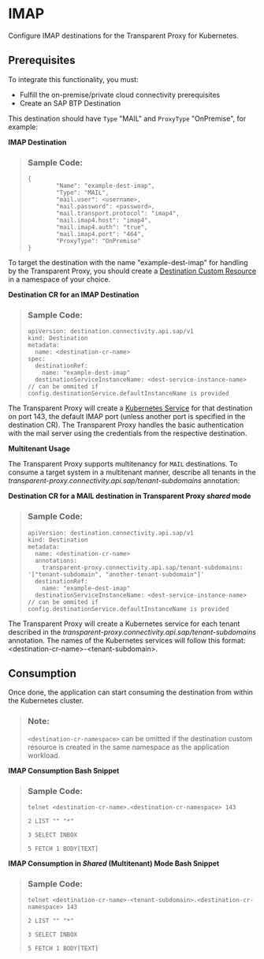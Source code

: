 <!-- loio8eb0ae6c8258441181fbae1d73d7a9fa -->

# IMAP

Configure IMAP destinations for the Transparent Proxy for Kubernetes.



<a name="loio8eb0ae6c8258441181fbae1d73d7a9fa__section_tfr_bwv_hcc"/>

## Prerequisites

To integrate this functionality, you must:

-   Fulfill the on-premise/private cloud connectivity prerequisites
-   Create an SAP BTP Destination

This destination should have `Type` "MAIL" and `ProxyType` "OnPremise", for example:

**IMAP Destination**

> ### Sample Code:  
> ```
> {
>         "Name": "example-dest-imap",
>         "Type": "MAIL",
>         "mail.user": <username>,
>         "mail.password": <password>,
>         "mail.transport.protocol": "imap4",
>         "mail.imap4.host": "imap4",
>         "mail.imap4.auth": "true",
>         "mail.imap4.port": "464",
>         "ProxyType": "OnPremise"
> }
> ```

To target the destination with the name "example-dest-imap" for handling by the Transparent Proxy, you should create a [Destination Custom Resource](destination-custom-resource-fc7951e.md) in a namespace of your choice.

**Destination CR for an IMAP Destination**

> ### Sample Code:  
> ```
> apiVersion: destination.connectivity.api.sap/v1
> kind: Destination
> metadata:
>   name: <destination-cr-name>
> spec: 
>   destinationRef:
>     name: "example-dest-imap"
>   destinationServiceInstanceName: <dest-service-instance-name> // can be ommited if config.destinationService.defaultInstanceName is provided
> ```

The Transparent Proxy will create a [Kubernetes Service](https://kubernetes.io/docs/concepts/services-networking/service/) for that destination on port 143, the default IMAP port \(unless another port is specified in the destination CR\). The Transparent Proxy handles the basic authentication with the mail server using the credentials from the respective destination.

**Multitenant Usage** 

The Transparent Proxy supports multitenancy for `MAIL` destinations. To consume a target system in a multitenant manner, describe all tenants in the *transparent-proxy.connectivity.api.sap/tenant-subdomains* annotation:

**Destination CR for a MAIL destination in Transparent Proxy *shared* mode** 

> ### Sample Code:  
> ```
> apiVersion: destination.connectivity.api.sap/v1
> kind: Destination
> metadata:
>   name: <destination-cr-name>
>   annotations:
>     transparent-proxy.connectivity.api.sap/tenant-subdomains: '["tenant-subdomain", "another-tenant-subdomain"]'
>   destinationRef:
>     name: "example-dest-imap"
>   destinationServiceInstanceName: <dest-service-instance-name> // can be ommited if config.destinationService.defaultInstanceName is provided
> ```

The Transparent Proxy will create a Kubernetes service for each tenant described in the *transparent-proxy.connectivity.api.sap/tenant-subdomains* annotation. The names of the Kubernetes services will follow this format: <destination-cr-name\>-<tenant-subdomain\>.



<a name="loio8eb0ae6c8258441181fbae1d73d7a9fa__section_g4k_bwv_hcc"/>

## Consumption

Once done, the application can start consuming the destination from within the Kubernetes cluster.

> ### Note:  
> `<destination-cr-namespace>` can be omitted if the destination custom resource is created in the same namespace as the application workload.

**IMAP Consumption Bash Snippet**

> ### Sample Code:  
> ```
> telnet <destination-cr-name>.<destination-cr-namespace> 143
>   
> 2 LIST "" "*"
>   
> 3 SELECT INBOX
>   
> 5 FETCH 1 BODY[TEXT]
> ```

**IMAP Consumption in *Shared* \(Multitenant\) Mode Bash Snippet**

> ### Sample Code:  
> ```
> telnet <destination-cr-name>-<tenant-subdomain>.<destination-cr-namespace> 143
>   
> 2 LIST "" "*"
>   
> 3 SELECT INBOX
>   
> 5 FETCH 1 BODY[TEXT]
> ```

